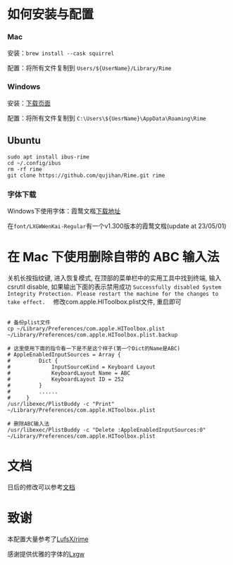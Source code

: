 # 如何安装与配置
### Mac
安装：`brew install --cask squirrel`

配置：将所有文件复制到 `Users/${UserName}/Library/Rime`

### Windows
安装：[下载页面](https://github.com/rime/weasel/releases)

配置：将所有文件复制到 `C:\Users\${UesrName}\AppData\Roaming\Rime`


## Ubuntu
```
sudo apt install ibus-rime
cd ~/.config/ibus
rm -rf rime
git clone https://github.com/qujihan/Rime.git rime
```

### 字体下载
Windows下使用字体：霞鹜文楷[下载地址](https://github.com/lxgw/LxgwWenKai)

在`font/LXGWWenKai-Regular`有一个v1.300版本的霞鹜文楷(update at 23/05/01) 

# 在 Mac 下使用删除自带的 ABC 输入法
关机长按指纹键, 进入恢复模式, 在顶部的菜单栏中的实用工具中找到终端, 输入 csrutil disable, 如果输出下面的表示禁用成功
`Successfully disabled System Integrity Protection. Please restart the machine for the changes to take effect. 
`
修改com.apple.HIToolbox.plist文件, 重启即可
```shell

# 备份plist文件
cp ~/Library/Preferences/com.apple.HIToolbox.plist  ~/Library/Preferences/com.apple.HIToolbox.plist.backup

# 这里使用下面的指令看一下是不是这个样子(第一个Dict的Name是ABC)
# AppleEnabledInputSources = Array {
#         Dict {
#             InputSourceKind = Keyboard Layout
#             KeyboardLayout Name = ABC
#             KeyboardLayout ID = 252
#         }
#         ......
#     }
/usr/libexec/PlistBuddy -c "Print"  ~/Library/Preferences/com.apple.HIToolbox.plist 

# 删除ABC输入法
/usr/libexec/PlistBuddy -c "Delete :AppleEnabledInputSources:0"  ~/Library/Preferences/com.apple.HIToolbox.plist 

```

# 文档
日后的修改可以参考[文档](https://github.com/LEOYoon-Tsaw/Rime_collections)

# 致谢
本配置大量参考了[LufsX/rime](https://github.com/LufsX/rime)

感谢提供优雅的字体的[Lxgw](https://github.com/lxgw)





